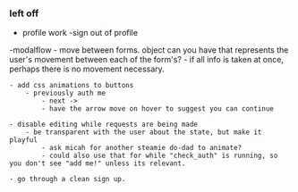 ### left off

- profile work
    -sign out of profile

-modalflow
    - move between forms. object can you have that represents the user's movement between each of the form's?
        - if all info is taken at once, perhaps there is no movement necessary.

    - add css animations to buttons
        - previously auth me
            - next ->
            - have the arrow move on hover to suggest you can continue

    - disable editing while requests are being made
        - be transparent with the user about the state, but make it playful
            - ask micah for another steamie do-dad to animate?
            - could also use that for while "check_auth" is running, so you don't see "add me!" unless its relevant.

    - go through a clean sign up.
